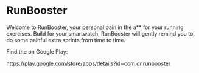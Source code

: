 # RunBooster

Welcome to RunBooster, your personal pain in the a** for your running exercises.
Build for your smartwatch, RunBooster will gently remind you to do some painful extra sprints from time to time.

Find the on Google Play:

https://play.google.com/store/apps/details?id=com.dr.runbooster
